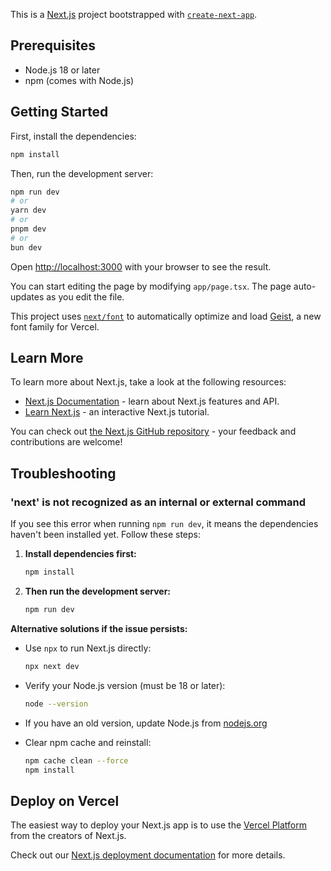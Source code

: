 This is a [Next.js](https://nextjs.org) project bootstrapped with [`create-next-app`](https://nextjs.org/docs/app/api-reference/cli/create-next-app).

## Prerequisites

- Node.js 18 or later
- npm (comes with Node.js)

## Getting Started

First, install the dependencies:

```bash
npm install
```

Then, run the development server:

```bash
npm run dev
# or
yarn dev
# or
pnpm dev
# or
bun dev
```

Open [http://localhost:3000](http://localhost:3000) with your browser to see the result.

You can start editing the page by modifying `app/page.tsx`. The page auto-updates as you edit the file.

This project uses [`next/font`](https://nextjs.org/docs/app/building-your-application/optimizing/fonts) to automatically optimize and load [Geist](https://vercel.com/font), a new font family for Vercel.

## Learn More

To learn more about Next.js, take a look at the following resources:

- [Next.js Documentation](https://nextjs.org/docs) - learn about Next.js features and API.
- [Learn Next.js](https://nextjs.org/learn) - an interactive Next.js tutorial.

You can check out [the Next.js GitHub repository](https://github.com/vercel/next.js) - your feedback and contributions are welcome!

## Troubleshooting

### 'next' is not recognized as an internal or external command

If you see this error when running `npm run dev`, it means the dependencies haven't been installed yet. Follow these steps:

1. **Install dependencies first:**
   ```bash
   npm install
   ```

2. **Then run the development server:**
   ```bash
   npm run dev
   ```

**Alternative solutions if the issue persists:**

- Use `npx` to run Next.js directly:
  ```bash
  npx next dev
  ```

- Verify your Node.js version (must be 18 or later):
  ```bash
  node --version
  ```

- If you have an old version, update Node.js from [nodejs.org](https://nodejs.org)

- Clear npm cache and reinstall:
  ```bash
  npm cache clean --force
  npm install
  ```

## Deploy on Vercel

The easiest way to deploy your Next.js app is to use the [Vercel Platform](https://vercel.com/new?utm_medium=default-template&filter=next.js&utm_source=create-next-app&utm_campaign=create-next-app-readme) from the creators of Next.js.

Check out our [Next.js deployment documentation](https://nextjs.org/docs/app/building-your-application/deploying) for more details.
